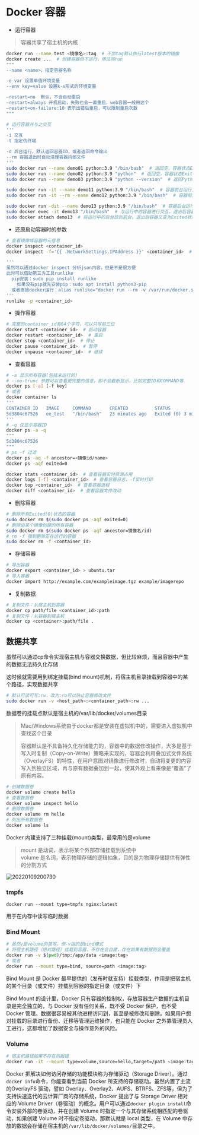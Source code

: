 
# Docker 容器

- 运行容器

> 容器共享了宿主机的内核

```bash
docker run --name test <镜像名>:tag  # 不加tag默认执行latest版本的镜像
docker create ...  # 创建容器但不运行，用法同run
"""
--name <name>，指定容器名称

-e var 设置单值环境变量
--env key=value 设置k-v形式的环境变量

–restart=no  默认，不会自动重启
–restart=always 开机启动，失败也会一直重启，web容器一般用这个
–restart=on-failure:10 表示出错后重启，可以限制重启次数
"""

# 运行容器并与之交互
'''
-i 交互
-t 指定伪终端

-d 后台运行，默认返回容器ID，或者返回命令输出
--rm 容器退出时自动清理容器内部文件
'''
sudo docker run --name demo01 python:3.9 "/bin/bash"  # 返回空，容器状态Exited
sudo docker run --name demo02 python:3.9 "python"  # 返回空，容器状态Exited
sudo docker run --name demo03 python:3.9 "python --version"  # 返回Python 3.9.13，容器状态Exited

sudo docker run -it --name demo11 python:3.9 "/bin/bash"  # 容器前台运行，退出后容器状态Exited
sudo docker run -it --rm --name demo12 python:3.9 "/bin/bash"  # 容器前台运行，退出后容器自动删除

sudo docker run -dit --name demo13 python:3.9 "/bin/bash"  # 容器后台运行，容器状态UP
sudo docker exec -it demo13 "/bin/bash"  # 与运行中的容器进行交互，退出后容器还是UP状态
sudo docker attach demo13  # 将运行中的后台放到前台，退出后容器又变为Exited状态
```

- 还原启动容器时的参数

```bash
# 查看镜像或容器的元信息
docker inspect <container_id>
docker inspect -f='{{ .NetworkSettings.IPAddress }}' <container_id>  # -f 过滤信息，获取容器IP

'''
虽然可以通过docker inspect 分析json内容，但是不是很方便
此时可以借助第三方工具runlike
  pip安装：sudo pip install runlike
    如果没有pip就先安装pip：sudo apt install python3-pip
  或者直接docker运行：alias runlike="docker run --rm -v /var/run/docker.sock:/var/run/docker.sock assaflavie/runlike"
'''
runlike -p <container_id>
```

- 操作容器

```bash
# 完整的container_id有64个字符，可以只写前三位
docker start <container_id>  # 启动容器
docker restart <container_id>  # 重启
docker stop <container_id>  # 停止
docker pause <container_id>  # 暂停
docker unpause <container_id>  # 继续
```

- 查看容器

```bash
# -a 显示所有容器(包括未运行的)
# --no-trunc 参数可以查看更完整的信息，即不会截断显示，比如完整ID和COMMAND等
docker ps [-a] [-f key]
# 或者
docker container ls
'''
CONTAINER ID   IMAGE     COMMAND       CREATED          STATUS                     PORTS     NAMES
5d3804c67526   ee_test   "/bin/bash"   23 minutes ago   Exited (0) 3 minutes ago             test
'''
# -q 仅显示容器ID
docker ps -a -q
"""
5d3804c67526
"""
# ps -f 过滤
docker ps -aq -f ancestor=<镜像id/name>
docker ps -aqf exited=0

docker stats <container_id>  # 查看容器实时资源占用
docker logs [-f] <container_id>  # 查看容器日志，-f实时打印
docker top <container_id>  # 查看容器进程
docker diff <container_id>  # 查看容器文件改动
```

- 删除容器

```bash
# 删除所有Exited(0)状态的容器
sudo docker rm $(sudo docker ps -aqf exited=0)
# 删除由某个镜像创建的所有容器
sudo docker rm $(sudo docker ps -aqf ancestor=镜像名/id)
# rm -f 强制删除正在运行的容器
sudo docker rm -f <container_id>
```

- 存储容器

```bash
# 导出容器
docker export <container_id> > ubuntu.tar
# 导入容器
docker import http://example.com/exampleimage.tgz example/imagerepo
```

- 复制数据

```bash
# 复制文件：从宿主机到容器
docker cp path/file <container_id>:path
# 复制文件：从容器到宿主机
docker cp <container>:path/file .
```

## 数据共享

虽然可以通过cp命令实现宿主机与容器交换数据，但比较麻烦，而且容器中产生的数据无法持久化存储

这时候就需要用到绑定挂载(bind mount)机制，将宿主机目录挂载到容器中的某个路径，实现数据共享

```bash
# 默认可读可写:rw，改为:ro可以防止容器修改文件
sudo docker run -v <host_path>:<container_path>:rw ...
```

数据卷的挂载点默认是宿主机的/var/lib/docker/volumes目录

> Mac/Windows系统由于docker都是安装在虚拟机中的，需要进入虚拟机中查找这个目录
>
> 容器默认是不具备持久化存储能力的，容器中的数据修改操作，大多是基于写入时复制（Copy-on-Write）策略来实现的，容器会利用叠加式文件系统（OverlayFS）的特性，在用户意图对镜像进行修改时，自动将变更的内容写入到独立区域，再与原有数据叠加到一起，使其外观上看来像是“覆盖”了原有内容。

```bash
# 创建数据卷
docker volume create hello
# 查看数据卷
docker volume inspect hello
# 删除数据卷
docker volume rm hello
# 列出所有数据卷
docker volume ls
```

Docker 内建支持了三种挂载(mount)类型，最常用的是volume

> mount 是动词，表示将某个外部存储挂载到系统中  
> volume 是名词，表示物理存储的逻辑抽象，目的是为物理存储提供有弹性的分割方式

![20220109200730](http://image.zuoright.com/20220109200730.png)

### tmpfs

`docker run --mount type=tmpfs nginx:latest`

用于在内存中读写临时数据

### Bind Mount

```bash
# 虽然v是volume的简写，但-v指的是bind模式
# 将宿主机路径（绝对路径）挂载到容器，不存在会自建，存在如果有数据则会覆盖
docker run -v $(pwd)/tmp:/app/data <image:tag>
# 或者
docker run --mount type=bind, source=path <image:tag>
```

Bind Mount 是 Docker 最早提供的（发布时就支持）挂载类型，作用是把宿主机的某个目录（或文件）挂载到容器的指定目录（或文件）下

Bind Mount 的设计里，Docker 只有容器的控制权，存放容器生产数据的主机目录是完全独立的，与 Docker 没有任何关系，既不受 Docker 保护，也不受 Docker 管理。数据很容易被其他进程访问到，甚至是被修改和删除。如果用户想对挂载的目录进行备份、迁移等管理运维操作，也只能在 Docker 之外靠管理员人工进行，这都增加了数据安全与操作意外的风险。

### Volume

```bash
# 宿主机路径如果不存在则报错
docker run -it --mount type=volume,source=hello,target=/path <image:tag> /bin/bash
```

Docker 把解决如何访问存储的功能模块称为存储驱动（Storage Driver）。通过`docker info`命令，你能查看到当前 Docker 所支持的存储驱动。虽然内置了主流的OverlayFS 驱动，譬如 Overlay、Overlay2、AUFS、BTRFS、ZFS等，但为了支持快速迭代的云计算厂商的存储系统，Docker 提出了与 Storage Driver 相对应的 Volume Driver（卷驱动）的概念。用户可以通过`docker plugin install`命令安装外部的卷驱动，并在创建 Volume 时指定一个与其存储系统相匹配的卷驱动，如果创建 Volume 时不指定卷驱动，那默认就是 local 类型，在 Volume 中存放的数据会存储在宿主机的`/var/lib/docker/volumes/`目录之中。
